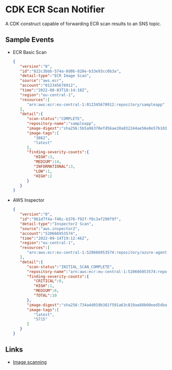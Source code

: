 # CDK ECR Scan Notifier

A CDK construct capable of forwarding ECR scan results to an SNS topic.

## Sample Events

* ECR Basic Scan

  ```json
  {
     "version":"0",
     "id":"822c3bbb-574a-8d0b-828e-b33e93cc0b3a",
     "detail-type":"ECR Image Scan",
     "source":"aws.ecr",
     "account":"012345678912",
     "time":"2022-08-03T18:14:18Z",
     "region":"eu-central-1",
     "resources":[
        "arn:aws:ecr:eu-central-1:012345678912:repository/sampleapp"
     ],
     "detail":{
        "scan-status":"COMPLETE",
        "repository-name":"sampleapp",
        "image-digest":"sha256:5b5a96370efd56ae20a832244ae56e8e57b1035f493f728eb6cef026586782f7",
        "image-tags":[
           "3862",
           "latest"
        ],
        "finding-severity-counts":{
           "HIGH":3,
           "MEDIUM":14,
           "INFORMATIONAL":3,
           "LOW":1,
           "HIGH":2
        }
     }
  }
  ```
* AWS Inspector

  ```json
  {
     "version":"0",
     "id":"961d7f4a-f46c-b376-f92f-f8c3af290f9f",
     "detail-type":"Inspector2 Scan",
     "source":"aws.inspector2",
     "account":"520666953574",
     "time":"2022-09-14T19:12:46Z",
     "region":"eu-central-1",
     "resources":[
        "arn:aws:ecr:eu-central-1:520666953574:repository/azure-agent"
     ],
     "detail":{
        "scan-status":"INITIAL_SCAN_COMPLETE",
        "repository-name":"arn:aws:ecr:eu-central-1:520666953574:repository/azure-agent",
        "finding-severity-counts":{
           "CRITICAL":0,
           "HIGH":1,
           "MEDIUM":6,
           "TOTAL":10
        },
        "image-digest":"sha256:734a4d019b381f591a63c819ae88b00eed5dba8b76626530c26497128a6c46d1",
        "image-tags":[
           "latest",
           "5715"
        ]
     }
  }
  ```

## Links

* [Image scanning](https://docs.aws.amazon.com/AmazonECR/latest/userguide/image-scanning.html)
